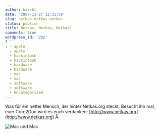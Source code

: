 ```yaml
---
author: bascht
date: '2007-11-27 12:31:59'
slug: netkas-netkas-netkas
status: publish
title: Netkas, Netkas, Netkas!
comments: true
wordpress_id: '292'
? ''
: - apple
  - apple
  - hackintosh
  - hackintosh
  - hardware
  - hardware
  - mac
  - mac
  - software
  - software
  - Uncategorized
---
```


Was für ein netter Mensch, der hinter Netkas.org steckt. Besucht
ihn mal, euer Core2Duo wird es euch verdanken:
[http://www.netkas.org](http://www.netkas.org) Â
[](http://www.bascht.com/uploads/2007/11/ba270015.JPG "Mac und Mac")

![Mac und Mac](http://www.bascht.com/uploads/2007/11/ba270015.JPG)



